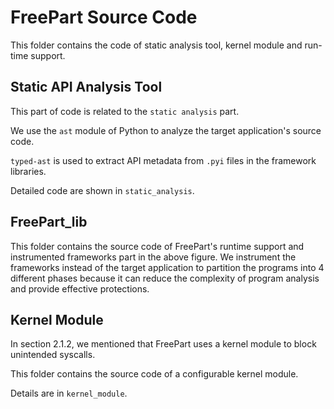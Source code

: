 
# **FreePart Source Code**
This folder contains the code of static analysis tool, kernel module and run-time support.

## **Static API Analysis Tool**
This part of code is related to the `static analysis` part.

We use the `ast` module of Python to analyze the target application's source code. 

`typed-ast` is used to extract API metadata from `.pyi` files in the framework libraries.

Detailed code are shown in `static_analysis`.

## **FreePart_lib**
This folder contains the source code of FreePart's runtime support and instrumented frameworks part in the above figure. We instrument the frameworks instead of the target application to partition the programs into 4 different phases because it can reduce the complexity of program analysis and provide effective protections.

## **Kernel Module**
In section 2.1.2, we mentioned that FreePart uses a kernel module to block unintended syscalls. 

This folder contains the source code of a configurable kernel module.

Details are in `kernel_module`.
